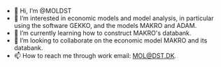 - 👋 Hi, I’m @MOLDST
- 👀 I’m interested in economic models and model analysis, in particular using the software GEKKO, and the models MAKRO and ADAM.
- 🌱 I’m currently learning how to construct MAKRO's databank.
- 💞️ I’m looking to collaborate on the economic model MAKRO and its databank.
- 📫 How to reach me through work email: MOL@DST.DK.

<!---
MOLDST/MOLDST is a ✨ special ✨ repository because its `README.md` (this file) appears on your GitHub profile.
You can click the Preview link to take a look at your changes.
--->
